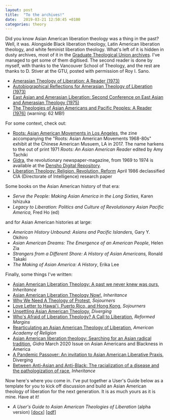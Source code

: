 ```yaml
---
layout: post
title:  "To the archives!"
date:   2019-03-21 12:50:45 +0100
categories: theory
---
```


Did you know Asian American liberation theology was a thing in the past? Well, it was. Alongside Black liberation theology, Latin American liberation theology, and white feminist liberation theology. What's left of it is hidden in dusty archives, most of it in the [Graduate Theological Union archives](https://oac.cdlib.org/findaid/ark:/13030/kt75804087/entire_text/). I've managed to get some of them digitised. The second reader is done by myself, with thanks to the Vancouver School of Theology, and the rest are thanks to D. Stiver at the GTU, posted with permission of Roy I. Sano. 

- [Amerasian Theology of Liberation: A Reader (1973)](/files/SanoReader1973.pdf) 
- [Autobiographical Reflections for Amerasian Theology of Liberation (1973)](/files/SanoAutobiographical1973.pdf)
- [East Asian and Amerasian Liberation: Second Conference on East Asian and Amerasian Theology (1975)](/files/SanoProceedings1975.pdf)
- [The Theologies of Asian Americans and Pacific Peoples: A Reader (1976)](/files/SanoReader1976.pdf) (warning: 62 MB!)

For some context, check out:

- [Roots: Asian American Movements in Los Angeles](http://camla.org/wp-content/uploads/2017/05/CAM-Roots-Zine-2017.pdf), the zine accompanying the "Roots: Asian American Movements 1968-80s" exhibit at the Chinese American Musuem, LA in 2017. The name harkens to the out of print 1971 *Roots: An Asian American Reader* edited by Amy Tachiki
- [Gidra](https://en.wikipedia.org/wiki/Gidra_(newspaper)), the revolutionary newspaper-magazine, from 1969 to 1974 is available at the [Densho Digital Repository](http://ddr.densho.org/ddr/densho/297/).
- [Liberation Theology: Religion, Revolution, Reform](https://www.cia.gov/library/readingroom/docs/CIA-RDP97R00694R000600050001-9.pdf) April 1986 declassified CIA (Directorate of Intelligence) research paper 

Some books on the Asian American history of that era:

- *Serve the People: Making Asian America in the Long Sixties,* Karen Ishizuka
- *Legacy to Liberation: Politics and Culture of Revolutionary Asian Pacific America,* Fred Ho (ed)

and for Asian American histories at large:

- *American History Unbound: Asians and Pacific Islanders,* Gary Y. Okihiro
-  *Asian American Dreams: The Emergence of an American People*, Helen Zia 
- *Strangers from a Different Shore: A History of Asian Americans,* Ronald Takaki
-  *The Making of Asian America: A History*, Erika Lee

Finally, some things I've written:

- [Asian American Liberation Theology: A past we never knew was ours](https://www.inheritancemag.com/article/asian-american-liberation-theology), *Inheritance* 
- [Asian American Liberation Theology Now!](https://www.inheritancemag.com/article/asian-american-liberation-theology-now), *Inheritance*
- [Why We Need A Theology of Protest](https://sojo.net/articles/why-we-need-theology-protest), *Sojourners*
- [Love Letter to Hawai'i, Puerto Rico, and Hong Kong](https://sojo.net/articles/poem-love-letter-hawaii-puerto-rico-and-hong-kong), *Sojourners*
- [Unsettling Asian American Theology](https://www.divergingmag.com/unsettling-asian-american-theology/), *Diverging*
- [Who's Afraid of Liberation Theology? A Call to Liberation](http://reformedmargins.com/whos-afraid-of-liberation-theology-a-call-to-liberation/), *Reformed Margins*
- [Rearticulating an Asian American Theology of Liberation](/files/WongAAR_final.pdf), *American Academy of Religion*
- [Asian American liberation theology: Searching for an Asian radical tradition](/files/GidraWong.pdf), *Gidra* March 2020 Issue on Asian Americans and Blackness in America
- [A Pandemic Passover: An invitation to Asian American Liberative Praxis](https://www.divergingmag.com/lent-week-6/), Diverging
- [Between Anti-Asian and Anti-Black: The racialization of a disease and the pathologization of race](), *Inheritance* 



Now here's where you come in. I've put together a User's Guide below as a template for you to kick off discussion and build an Asian American theology of liberation for the next generation. It is as much yours as it is mine. Have at it! 

- *A User's Guide to Asian American Theologies of Liberation* (alpha version) [[docx](/files/UsersGuide.docx)] [[pdf](/files/UsersGuide.pdf)]
